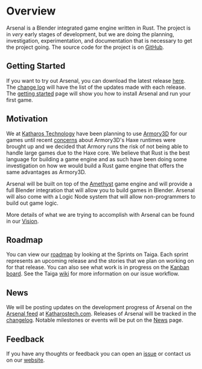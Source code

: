 # Overview

Arsenal is a Blender integrated game engine written in Rust. The project is in *very* early stages of development, but we are doing the planning, investigation, experimentation, and documentation that is necessary to get the project going. The source code for the project is on [GitHub][gh].

[gh]: https://github.com/katharostech/arsenal

## Getting Started

If you want to try out Arsenal, you can download the latest release [here][releases]. The [change log][changelog] will have the list of the updates made with each release. The [getting started](./getting-started.md) page will show you how to install Arsenal and run your first game.

[releases]: https://github.com/katharostech/arsenal/releases
[changelog]: https://github.com/katharostech/arsenal/blob/master/CHANGELOG.md

## Motivation

We at [Katharos Technology][kt] have been planning to use [Armory3D][arm] for our games until recent [concerns] about Armory3D's Haxe runtimes were brought up and we decided that Armory runs the risk of not being able to handle large games due to the Haxe core. We believe that Rust is the best language for building a game engine and as such have been doing some investigation on how we would build a Rust game engine that offers the same advantages as Armory3D.

Arsenal will be built on top of the [Amethyst][amethyst] game engine and will provide a full Blender integration that will allow you to build games in Blender. Arsenal will also come with a Logic Node system that will allow non-programmers to build out game logic.

More details of what we are trying to accomplish with Arsenal can be found in our [Vision](./vision.md).

[kt]: https://katharostech.com
[arm]: https://armory3d.org/
[concerns]: http://forums.armory3d.org/t/armor3d-capability-questions/3118/8?u=zicklag
[amethyst]: https://amethyst.rs

## Roadmap

You can view our [roadmap] by looking at the Sprints on Taiga. Each sprint represents an upcoming release and the stories that we plan on working on for that release. You can also see what work is in progress on the [Kanban board][kanban]. See the Taiga [wiki] for more information on our issue workflow.

[roadmap]: https://tree.taiga.io/project/zicklag-arsenal/backlog
[workboard]: https://github.com/katharostech/arsenal/projects/1
[kanban]: https://tree.taiga.io/project/zicklag-arsenal/kanban
[wiki]: https://tree.taiga.io/project/zicklag-arsenal/wiki

## News

We will be posting updates on the development progress of Arsenal on the [Arsenal feed][arsenal_feed] at [Katharostech.com]. Releases of Arsenal will be tracked in the [changelog]. Notable milestones or events will be put on the [News] page.

[arsenal_feed]: https://katharostech.com/tag/arsenal
[Katharostech.com]: https://katharostech.com
[changelog]: https://github.com/katharostech/arsenal/blob/master/CHANGELOG.md
[News]: ./news.md

## Feedback

If you have any thoughts or feedback you can open an [issue] or contact us on our [website][contact].

[issue]: https://tree.taiga.io/project/zicklag-arsenal/issues
[contact]: https://katharostech.com/contact
